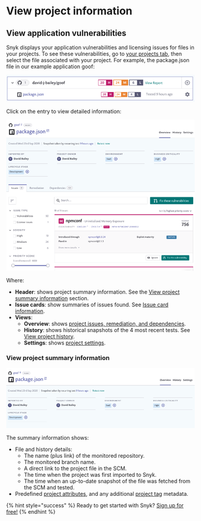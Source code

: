 # View project information

## View application vulnerabilities

Snyk displays your application vulnerabilities and licensing issues for files in your projects. To see these vulnerabilities, go to [your projects tab](https://app.snyk.io/projects), then select the file associated with your project. For example, the package.json file in our example application goof:

![](../../.gitbook/assets/application-vuln.png/)

Click on the entry to view detailed information:

![](../../.gitbook/assets/project-page.png/)

Where:

* **Header**: shows project summary information. See the [View project summary information](view-project-information/) section.
* **Issue cards**: show summaries of issues found. See [Issue card information](getting-started/introduction-to-snyk-projects/issue-card-information).
* **Views**:
  * **Overview**: shows [project issues, remediation, and dependencies](getting-started/introduction-to-snyk-projects/view-project-issues-remediations-and-dependencies).
  * **History**: shows historical snapshots of the 4 most recent tests. See [View project history](getting-started/introduction-to-snyk-projects/view-project-history).
  * **Settings**: shows [project settings](getting-started/introduction-to-snyk-projects/view-project-settings).

### View project summary information

![](../../.gitbook/assets/proj-summ.png/)

The summary information shows:

* File and history details:
  * The name \(plus link\) of the monitored repository.
  * The monitored branch name.
  * A direct link to the project file in the SCM.
  * The time when the project was first imported to Snyk.
  * The time when an up-to-date snapshot of the file was fetched from the SCM and tested.
* Predefined [project attributes](fixing-and-prioritizing-issues/policies/assign-a-policy-to-project-attributes), and any additional [project tag](getting-started/introduction-to-snyk-projects/project-tags/) metadata.

{% hint style="success" %}
Ready to get started with Snyk? [Sign up for free!](https://snyk.io/login?cta=sign-up&loc=footer&page=support_docs_page)
{% endhint %}

